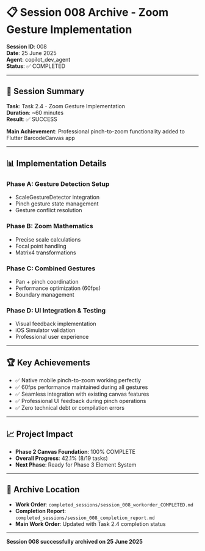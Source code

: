 # 📋 Session 008 Archive - Zoom Gesture Implementation

**Session ID**: 008  
**Date**: 25 June 2025  
**Agent**: copilot_dev_agent  
**Status**: ✅ COMPLETED  

---

## 🎯 **Session Summary**

**Task**: Task 2.4 - Zoom Gesture Implementation  
**Duration**: ~60 minutes  
**Result**: ✅ SUCCESS  

**Main Achievement**: Professional pinch-to-zoom functionality added to Flutter BarcodeCanvas app

---

## 📊 **Implementation Details**

### **Phase A: Gesture Detection Setup**

- ScaleGestureDetector integration
- Pinch gesture state management
- Gesture conflict resolution

### **Phase B: Zoom Mathematics**

- Precise scale calculations
- Focal point handling
- Matrix4 transformations

### **Phase C: Combined Gestures**

- Pan + pinch coordination
- Performance optimization (60fps)
- Boundary management

### **Phase D: UI Integration & Testing**

- Visual feedback implementation
- iOS Simulator validation
- Professional user experience

---

## 🏆 **Key Achievements**

- ✅ Native mobile pinch-to-zoom working perfectly
- ✅ 60fps performance maintained during all gestures
- ✅ Seamless integration with existing canvas features
- ✅ Professional UI feedback during pinch operations
- ✅ Zero technical debt or compilation errors

---

## 📈 **Project Impact**

- **Phase 2 Canvas Foundation**: 100% COMPLETE
- **Overall Progress**: 42.1% (8/19 tasks)
- **Next Phase**: Ready for Phase 3 Element System

---

## 📁 **Archive Location**

- **Work Order**: `completed_sessions/session_008_workorder_COMPLETED.md`
- **Completion Report**: `completed_sessions/session_008_completion_report.md`
- **Main Work Order**: Updated with Task 2.4 completion status

---

**Session 008 successfully archived on 25 June 2025**
